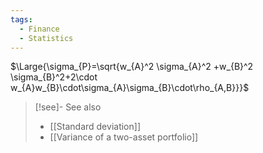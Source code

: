 ```yaml
---
tags:
  - Finance
  - Statistics
---
```

$\Large{\sigma_{P}=\sqrt{w_{A}^2 \sigma_{A}^2 +w_{B}^2 \sigma_{B}^2+2\cdot w_{A}w_{B}\cdot\sigma_{A}\sigma_{B}\cdot\rho_{A,B}}}$


> [!see]- See also
> - [[Standard deviation]] 
> - [[Variance of a two-asset portfolio]]
